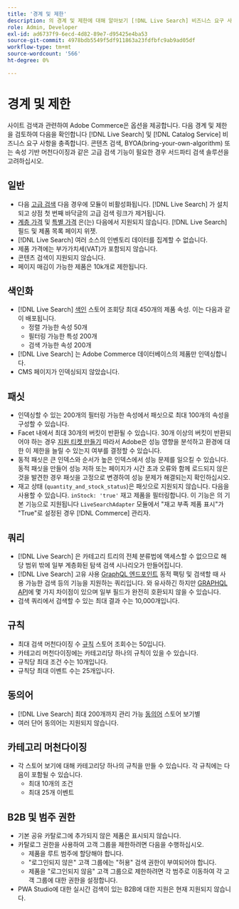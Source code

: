 ```yaml
---
title: '경계 및 제한'
description: 의 경계 및 제한에 대해 알아보기 [!DNL Live Search] 비즈니스 요구 사항을 충족하도록 보장합니다.
role: Admin, Developer
exl-id: ad6737f9-6ecd-4d82-89e7-d95425e4ba53
source-git-commit: 4978bdb5549f5df911863a23fdfbfc9ab9ad05df
workflow-type: tm+mt
source-wordcount: '566'
ht-degree: 0%

---
```


# 경계 및 제한

사이트 검색과 관련하여 Adobe Commerce은 옵션을 제공합니다. 다음 경계 및 제한을 검토하여 다음을 확인합니다 [!DNL Live Search] 및 [!DNL Catalog Service] 비즈니스 요구 사항을 충족합니다. 콘텐츠 검색, BYOA(bring-your-own-algorithm) 또는 속성 기반 머천다이징과 같은 고급 검색 기능이 필요한 경우 서드파티 검색 솔루션을 고려하십시오.

## 일반

- 다음 [고급 검색](https://experienceleague.adobe.com/en/docs/commerce-admin/catalog/catalog/search/search) 다음 경우에 모듈이 비활성화됩니다. [!DNL Live Search] 가 설치되고 상점 첫 번째 바닥글의 고급 검색 링크가 제거됩니다.
- [계층 가격](https://experienceleague.adobe.com/en/docs/commerce-admin/catalog/products/pricing/product-price-tier) 및 [특별 가격](https://experienceleague.adobe.com/en/docs/commerce-admin/catalog/products/pricing/product-price-special) 은(는) 다음에서 지원되지 않습니다. [!DNL Live Search] 필드 및 제품 목록 페이지 위젯.
- [!DNL Live Search] 여러 소스의 인벤토리 데이터를 집계할 수 없습니다.
- 제품 가격에는 부가가치세(VAT)가 포함되지 않습니다.
- 콘텐츠 검색이 지원되지 않습니다.
- 페이지 매김이 가능한 제품은 10k개로 제한됩니다.

## 색인화

- [!DNL Live Search] [색인](indexing.md) 스토어 조회당 최대 450개의 제품 속성. 이는 다음과 같이 배포됩니다.
   - 정렬 가능한 속성 50개
   - 필터링 가능한 특성 200개
   - 검색 가능한 속성 200개
- [!DNL Live Search] 는 Adobe Commerce 데이터베이스의 제품만 인덱싱합니다.
- CMS 페이지가 인덱싱되지 않았습니다.

## 패싯

- 인덱싱할 수 있는 200개의 필터링 가능한 속성에서 패싯으로 최대 100개의 속성을 구성할 수 있습니다.
- Facet 내에서 최대 30개의 버킷이 반환될 수 있습니다. 30개 이상의 버킷이 반환되어야 하는 경우 [지원 티켓 만들기](https://experienceleague.adobe.com/en/docs/commerce-knowledge-base/kb/help-center-guide/magento-help-center-user-guide) 따라서 Adobe은 성능 영향을 분석하고 환경에 대한 이 제한을 늘릴 수 있는지 여부를 결정할 수 있습니다.
- 동적 패싯은 큰 인덱스와 순서가 높은 인덱스에서 성능 문제를 일으킬 수 있습니다. 동적 패싯을 만들어 성능 저하 또는 페이지가 시간 초과 오류와 함께 로드되지 않은 것을 발견한 경우 패싯을 고정으로 변경하여 성능 문제가 해결되는지 확인하십시오.
- 재고 상태 (`quantity_and_stock_status`)은 패싯으로 지원되지 않습니다. 다음을 사용할 수 있습니다. `inStock: 'true'` 재고 제품을 필터링합니다. 이 기능은 의 기본 기능으로 지원됩니다 `LiveSearchAdapter` 모듈에서 &quot;재고 부족 제품 표시&quot;가 &quot;True&quot;로 설정된 경우 [!DNL Commerce] 관리자.

## 쿼리

- [!DNL Live Search] 은 카테고리 트리의 전체 분류법에 액세스할 수 없으므로 해당 범위 밖에 일부 계층화된 탐색 검색 시나리오가 만들어집니다.
- [!DNL Live Search] 고유 사용 [GraphQL 엔드포인트](https://developer.adobe.com/commerce/services/graphql/live-search/) 동적 팩팅 및 검색할 때 사용 가능한 검색 등의 기능을 지원하는 쿼리입니다. 와 유사하긴 하지만 [GRAPHQL API](https://developer.adobe.com/commerce/webapi/graphql/)에 몇 가지 차이점이 있으며 일부 필드가 완전히 호환되지 않을 수 있습니다.
- 검색 쿼리에서 검색할 수 있는 최대 결과 수는 10,000개입니다.

## 규칙

- 최대 검색 머천다이징 수 [규칙](rules.md) 스토어 조회수는 50입니다.
- 카테고리 머천다이징에는 카테고리당 하나의 규칙이 있을 수 있습니다.
- 규칙당 최대 조건 수는 10개입니다.
- 규칙당 최대 이벤트 수는 25개입니다.

## 동의어

- [!DNL Live Search] 최대 200개까지 관리 가능 [동의어](synonyms.md) 스토어 보기별
- 여러 단어 동의어는 지원되지 않습니다.

## 카테고리 머천다이징

- 각 스토어 보기에 대해 카테고리당 하나의 규칙을 만들 수 있습니다. 각 규칙에는 다음이 포함될 수 있습니다.
   - 최대 10개의 조건
   - 최대 25개 이벤트

## B2B 및 범주 권한

- 기본 공유 카탈로그에 추가되지 않은 제품은 표시되지 않습니다.
- 카탈로그 권한을 사용하여 고객 그룹을 제한하려면 다음을 수행하십시오.
   - 제품을 루트 범주에 할당해야 합니다.
   - &quot;로그인되지 않은&quot; 고객 그룹에는 &quot;허용&quot; 검색 권한이 부여되어야 합니다.
   - 제품을 &quot;로그인되지 않음&quot; 고객 그룹으로 제한하려면 각 범주로 이동하여 각 고객 그룹에 대한 권한을 설정합니다.
- PWA Studio에 대한 실시간 검색이 있는 B2B에 대한 지원은 현재 지원되지 않습니다.
